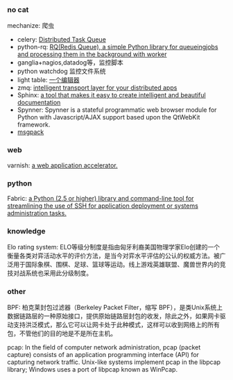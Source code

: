 ### no cat ###

mechanize: 爬虫
- celery: [Distributed Task Queue](http://www.celeryproject.org/)
- python-rq: [RQ(Redis Queue), a simple Python library for queueingjobs and processing them in the background with worker](http://python-rq.org/)
- ganglia+nagios,datadog等，监控脚本
- python watchdog 监控文件系统
- light table: [一个编辑器](http://www.lighttable.com/)
- zmq: [intelligent transport layer for your distributed apps](http://zeromq.org/intro:read-the-manual)
- Sphinx: [ a tool that makes it easy to create intelligent and beautiful documentation](http://sphinx-doc.org/index.html)
- Spynner: Spynner is a stateful programmatic web browser module for Python with Javascript/AJAX support based upon the QtWebKit framework.
- [msgpack](http://msgpack.org/)

### web ###

varnish: [a web application accelerator.](https://www.varnish-cache.org)


### python ###
Fabric: [a Python (2.5 or higher) library and command-line tool for streamlining the use of SSH for application deployment or systems administration tasks.](http://docs.fabfile.org/)


### knowledge ###
Elo rating system: ELO等级分制度是指由匈牙利裔美国物理学家Elo创建的一个衡量各类对弈活动水平的评价方法，是当今对弈水平评估的公认的权威方法。被广泛用于国际象棋、围棋、足球、篮球等运动。线上游戏英雄联盟、魔兽世界内的竞技对战系统也采用此分级制度。

### other ###

BPF: 柏克莱封包过滤器（Berkeley Packet Filter，缩写 BPF），是类Unix系统上数据链路层的一种原始接口，提供原始链路层封包的收发，除此之外，如果网卡驱动支持洪泛模式，那么它可以让网卡处于此种模式，这样可以收到网络上的所有包，不管他们的目的地是不是所在主机。


pcap: In the field of computer network administration, pcap (packet capture) consists of an application programming interface (API) for capturing network traffic. Unix-like systems implement pcap in the libpcap library; Windows uses a port of libpcap known as WinPcap.
